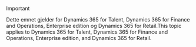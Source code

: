 > [!IMPORTANT]
> <span data-ttu-id="a500b-101">Dette emnet gjelder for Dynamics 365 for Talent, Dynamics 365 for Finance and Operations, Enterprise edition og Dynamics 365 for Retail.</span><span class="sxs-lookup"><span data-stu-id="a500b-101">This topic applies to Dynamics 365 for Talent, Dynamics 365 for Finance and Operations, Enterprise edition, and Dynamics 365 for Retail.</span></span> 
